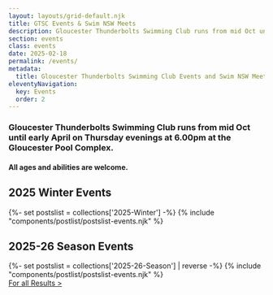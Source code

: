 ```yaml
---
layout: layouts/grid-default.njk
title: GTSC Events & Swim NSW Meets
description: Gloucester Thunderbolts Swimming Club runs from mid Oct until early April on Thursday evenings at 6.00pm at the Gloucester Pool Complex.  All ages and abilities are welcome.
section: events
class: events
date: 2025-02-18
permalink: /events/
metadata: 
  title: Gloucester Thunderbolts Swimming Club Events and Swim NSW Meets
eleventyNavigation:
  key: Events
  order: 2
---
```


<h3>Gloucester Thunderbolts Swimming Club runs from mid Oct until early April on Thursday evenings at 6.00pm at the Gloucester Pool Complex.</h3>

<h4>All ages and abilities are welcome.</h4>

<div class="padtop3rem"></div>
<div class="postlist-section-wrapper fade-in">	
   <h2 class="heading-text">2025 Winter Events</h2>
<div class="resultswrapper">
	{%- set postslist = collections['2025-Winter'] -%} 
	{% include "components/postlist/postslist-events.njk" %}
</div>
</div>


<div class="eightypercentborder"></div>

<div class="postlist-section-wrapper fade-in">	
   <h2 class="heading-text">2025-26 Season Events</h2>
<div class="resultswrapper">
	{%- set postslist = collections['2025-26-Season'] | reverse -%} 
	{% include "components/postlist/postslist-events.njk" %}
</div>
</div>

<div class="linkwrapper"><a class="resultspdf" href="/events/results/" title="All Season Results" alt="All Season Results">For all Results &gt;</a></div>